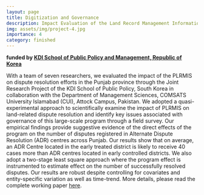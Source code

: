 ```yaml
---
layout: page
title: Digitization and Governance 
description: Impact Evaluation of the Land Record Management Information System in the Punjab Province, Pakistan
img: assets/img/project-4.jpg
importance: 4
category: finished
---
```

**funded by [KDI School of Public Policy and Management, Republic of Korea](https://www.kdischool.ac.kr/)** 

With a team of seven researchers, we evaluated the impact of the PLRMIS on dispute resolution efforts in the Punjab province through the Joint Research Project of the KDI School of Public Policy, South Korea in collaboration with the Department of Management Sciences, COMSATS University Islamabad (CUI), Attock Campus, Pakistan. We adopted a quasi-experimental approach to scientifically examine the impact of PLRMIS on land-related dispute resolution and identify key issues associated with governance of this large-scale program through a field survey. Our empirical findings provide suggestive evidence of the direct effects of the program on the number of disputes registered in Alternate Dispute Resolution (ADR) centres across Punjab. Our results show that on average, an ADR Centre located in the early treated district is likely to receive 40 cases more than ADR centres located in early controlled districts. We also adopt a two-stage least square approach where the program effect is instrumented to estimate effect on the number of successfully resolved disputes. Our results are robust despite controlling for covariates and entity-specific variation as well as time-trend. More details, please read the complete working paper [here](https://papers.ssrn.com/sol3/papers.cfm?abstract_id=4074267).
